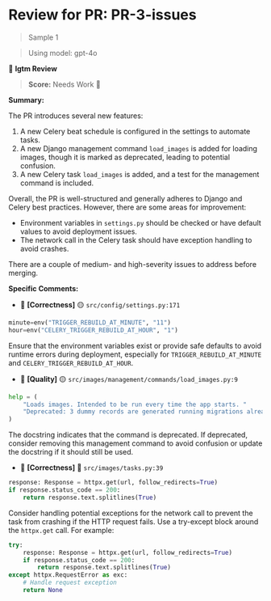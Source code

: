 # Review for PR: PR-3-issues

> Sample 1

> Using model: gpt-4o


🦉 **lgtm Review**

> **Score:** Needs Work 🔧

**Summary:**

The PR introduces several new features:

1. A new Celery beat schedule is configured in the settings to automate tasks.
2. A new Django management command `load_images` is added for loading images, though it is marked as deprecated, leading to potential confusion.
3. A new Celery task `load_images` is added, and a test for the management command is included.

Overall, the PR is well-structured and generally adheres to Django and Celery best practices. However, there are some areas for improvement:
- Environment variables in `settings.py` should be checked or have default values to avoid deployment issues.
- The network call in the Celery task should have exception handling to avoid crashes.

There are a couple of medium- and high-severity issues to address before merging.

**Specific Comments:**

- 🦉 **[Correctness]** 🟡 `src/config/settings.py:171`




```python
minute=env("TRIGGER_REBUILD_AT_MINUTE", "11")
hour=env("CELERY_TRIGGER_REBUILD_AT_HOUR", "1")
```


Ensure that the environment variables exist or provide safe defaults to avoid runtime errors during deployment, especially for `TRIGGER_REBUILD_AT_MINUTE` and `CELERY_TRIGGER_REBUILD_AT_HOUR`.

- 🦉 **[Quality]** 🟡 `src/images/management/commands/load_images.py:9`




```python
help = (
    "Loads images. Intended to be run every time the app starts. "
    "Deprecated: 3 dummy records are generated running migrations already. "
)
```


The docstring indicates that the command is deprecated. If deprecated, consider removing this management command to avoid confusion or update the docstring if it should still be used.

- 🦉 **[Correctness]** 🔴 `src/images/tasks.py:39`




```python
response: Response = httpx.get(url, follow_redirects=True)
if response.status_code == 200:
    return response.text.splitlines(True)
```


Consider handling potential exceptions for the network call to prevent the task from crashing if the HTTP request fails. Use a try-except block around the `httpx.get` call. For example:
```python
try:
    response: Response = httpx.get(url, follow_redirects=True)
    if response.status_code == 200:
        return response.text.splitlines(True)
except httpx.RequestError as exc:
    # Handle request exception
    return None
```